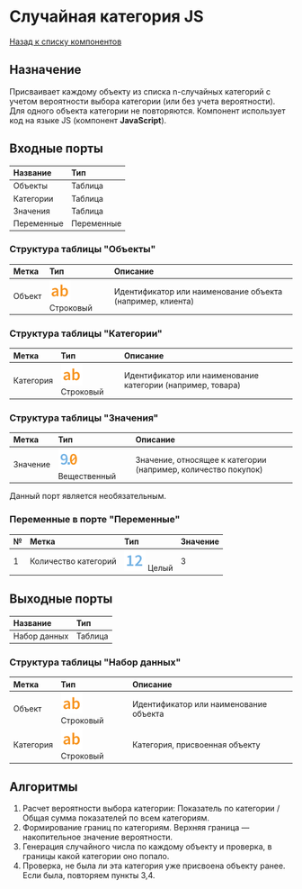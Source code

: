 # Случайная категория JS

[Назад к списку компонентов](../README.md)

## Назначение

Присваивает каждому объекту из списка n-случайных категорий с учетом вероятности выбора категории (или без учета вероятности). Для одного объекта категории не повторяются. Компонент использует код на языке JS (компонент **JavaScript**).

## Входные порты

| Название      | Тип        |
|:--------------|:-----------|
| Объекты       | Таблица    |
| Категории     | Таблица    |
| Значения      | Таблица    
| Переменные    | Переменные |

### Структура таблицы "Объекты"

| Метка      | Тип                                | Описание                               |
|:-----------|:-----------------------------------|:---------------------------------------|
| Объект     | ![](./img/string.svg) Строковый    | Идентификатор или наименование объекта (например, клиента) |

### Структура таблицы "Категории"

| Метка         | Тип                                       | Описание                                                       |
|:--------------|:------------------------------------------|:---------------------------------------------------------------|
| Категория     | ![](./img/string.svg) Строковый           | Идентификатор или наименование категории (например, товара)    |

### Структура таблицы "Значения"

| Метка         | Тип                                       | Описание                                                       |
|:--------------|:------------------------------------------|:---------------------------------------------------------------|
| Значение      | ![](./img/realnumber.svg) Вещественный    | Значение, относящее к категории (например, количество покупок) |

Данный порт является необязательным.

### Переменные в порте "Переменные"

| № | Метка                       | Тип                            | Значение |
|:--|:----------------------------|:-------------------------------|:---------|
| 1 | Количество категорий        | ![](./img/integer.svg) Целый   | 3        |

## Выходные порты

| Название      | Тип        |
|:--------------|:-----------|
| Набор данных  | Таблица    |

### Структура таблицы "Набор данных"

| Метка         | Тип                                | Описание                               |
|:--------------|:-----------------------------------|:---------------------------------------|
| Объект        | ![](./img/string.svg) Строковый    | Идентификатор или наименование объекта |
| Категория     | ![](./img/string.svg) Строковый    | Категория, присвоенная объекту         |

## Алгоритмы

1. Расчет вероятности выбора категории: Показатель по категории / Общая сумма показателей по всем категориям.
2. Формирование границ по категориям. Верхняя граница — накопительное значение вероятности.
3. Генерация случайного числа по каждому объекту и проверка, в границы какой категории оно попало.
4. Проверка, не была ли эта категория уже присвоена объекту ранее. Если была, повторяем пункты 3,4.
